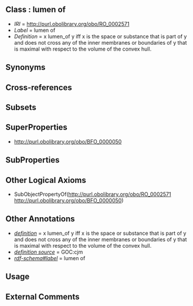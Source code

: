 
## Class : lumen of

 * *IRI* = http://purl.obolibrary.org/obo/RO_0002571
 * *Label* = lumen of
 * *Definition* = x lumen_of y iff x is the space or substance that is part of y and does not cross any of the inner membranes or boundaries of y that is maximal with respect to the volume of the convex hull.

## Synonyms


## Cross-references


## Subsets


## SuperProperties

 * <http://purl.obolibrary.org/obo/BFO_0000050>

## SubProperties


## Other Logical Axioms

 * SubObjectPropertyOf(<http://purl.obolibrary.org/obo/RO_0002571> <http://purl.obolibrary.org/obo/BFO_0000050>)

## Other Annotations

 * *[definition](../../IAO/15/IAO_0000115.md)* = x lumen_of y iff x is the space or substance that is part of y and does not cross any of the inner membranes or boundaries of y that is maximal with respect to the volume of the convex hull.
 * *[definition source](../../IAO/19/IAO_0000119.md)* = GOC:cjm
 * *[rdf-schema#label](../../el/rdf-schema#label.md)* = lumen of

## Usage


## External Comments

